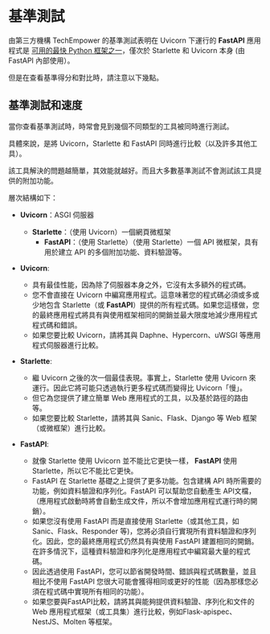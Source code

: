 # 基準測試

由第三方機構 TechEmpower 的基準測試表明在 Uvicorn 下運行的 **FastAPI** 應用程式是 <a href="https://www.techempower.com/benchmarks/#section=test&runid=7464e520-0dc2-473d-bd34-dbdfd7e85911&hw=ph&test=query&l=zijzen-7" class="external-link" target="_blank">可用的最快 Python 框架之一</a>，僅次於 Starlette 和 Uvicorn 本身 (由 FastAPI 內部使用）。

但是在查看基準得分和對比時，請注意以下幾點。

## 基準測試和速度

當你查看基準測試時，時常會見到幾個不同類型的工具被同時進行測試。

具體來說，是將 Uvicorn，Starlette 和 FastAPI 同時進行比較（以及許多其他工具）。

該工具解決的問題越簡單，其效能就越好。而且大多數基準測試不會測試該工具提供的附加功能。

層次結構如下：

* **Uvicorn**：ASGI 伺服器
    * **Starlette**：（使用 Uvicorn）一個網頁微框架
        * **FastAPI**：（使用 Starlette）（使用 Starlette）一個 API 微框架，具有用於建立 API 的多個附加功能、資料驗證等。

* **Uvicorn**:
    * 具有最佳性能，因為除了伺服器本身之外，它沒有太多額外的程式碼。
    * 您不會直接在 Uvicorn 中編寫應用程式。這意味著您的程式碼必須或多或少地包含 Starlette（或 **FastAPI**）提供的所有程式碼。如果您這樣做，您的最終應用程式將具有與使用框架相同的開銷並最大限度地減少應用程式程式碼和錯誤。
    * 如果您要比較 Uvicorn，請將其與 Daphne、Hypercorn、uWSGI 等應用程式伺服器進行比較。
* **Starlette**:
    * 繼 Uvicorn 之後的次一個最佳表現。事實上，Starlette 使用 Uvicorn 來運行。因此它將可能只透過執行更多程式碼而變得比 Uvicorn「慢」。
    * 但它為您提供了建立簡單 Web 應用程式的工具，以及基於路徑的路由等。
    * 如果您要比較 Starlette，請將其與 Sanic、Flask、Django 等 Web 框架（或微框架）進行比較。
* **FastAPI**:
    * 就像 Starlette 使用 Uvicorn 並不能比它更快一樣， **FastAPI** 使用 Starlette，所以它不能比它更快。
    * FastAPI 在 Starlette 基礎之上提供了更多功能。包含建構 API 時所需要的功能，例如資料驗證和序列化。FastAPI 可以幫助您自動產生 API文檔，（應用程式啟動時將會自動生成文件，所以不會增加應用程式運行時的開銷）。
    * 如果您沒有使用 FastAPI 而是直接使用 Starlette（或其他工具，如 Sanic、Flask、Responder 等)，您將必須自行實現所有資料驗證和序列化。因此，您的最終應用程式仍然具有與使用 FastAPI 建置相同的開銷。在許多情況下，這種資料驗證和序列化是應用程式中編寫最大量的程式碼。
    * 因此透過使用 FastAPI，您可以節省開發時間、錯誤與程式碼數量，並且相比不使用 FastAPI 您很大可能會獲得相同或更好的性能（因為那樣您必須在程式碼中實現所有相同的功能）。
    * 如果您要與FastAPI比較，請將其與能夠提供資料驗證、序列化和文件的Web 應用程式框架（或工具集）進行比較，例如Flask-apispec、NestJS、Molten 等框架。